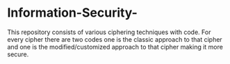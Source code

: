 # Information-Security-
This repository consists of various ciphering techniques with code. For every cipher there are two codes one is the classic approach to that cipher and one is the modified/customized approach to that cipher making it more secure. 
